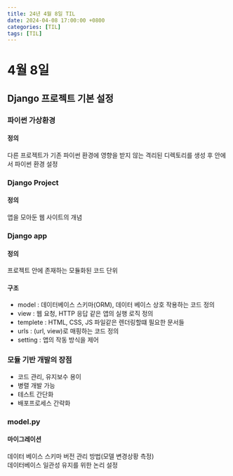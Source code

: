 ```yaml
---
title: 24년 4월 8일 TIL
date: 2024-04-08 17:00:00 +0800
categories: [TIL]
tags: [TIL]  
---
```



# 4월 8일
## Django 프로젝트 기본 설정
### 파이썬 가상환경
#### 정의
다른 프로젝트가 기존 파이썬 환경에 영향을 받지 않는 격리된 디렉토리를 생성 후 안에서 파이썬 환경 설정
### Django Project
#### 정의
앱을 모아둔 웹 사이트의 개념
### Django app
#### 정의
프로젝트 안에 존재하는 모듈화된 코드 단위
#### 구조
- model : 데이터베이스 스키마(ORM), 데이터 베이스 상호 작용하는 코드 정의
- view : 웹 요청, HTTP 응답 같은 앱의 실행 로직 정의
- templete : HTML, CSS, JS 파일같은 렌더링할떄 필요한 문서들
- urls : (url, view)로 매핑하는 코드 정의
- setting : 앱의 작동 방식을 제어
### 모듈 기반 개발의 장점
- 코드 관리, 유지보수 용이
- 병렬 개발 가능
- 테스트 간단화
- 배포프로세스 간략화
### model.py
#### 마이그레이션
데이터 베이스 스키마 버전 관리 방법(모델 변경상황 측정)  
데이터베이스 일관성 유지를 위한 논리 설정
